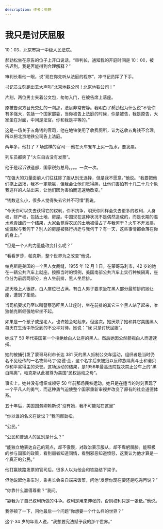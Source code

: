 ```yaml
---
description: 作者：柴静
---
```


# 我只是讨厌屈服



&#x20;       10：03，北京市第一中级人民法院。

&#x20;       郝劲松坐在原告的位子上开口说话，“审判长，通知我的开庭时间是 10：00，被告迟到，我是否能得到合理解释？”

&#x20;       审判长看他一眼，说“现在你先听从法庭的程序”，冲书记员挥了下手。

&#x20;       书记员立刻跑出去大声叫“北京地铁公司！北京地铁公司！”

&#x20;       片刻，两位男士夹着公文包，匆匆入门，在被告席上落座。

&#x20;       原被告双方目光交汇的一刹那，法庭非常安静。我明白了郝劲松为什么说“不管你有多强大，包括一个国家部委，当你被告上法庭的时候，你是被告，我是原告，大家坐在对面，中间是法官。你和我是平等的。”

&#x20;       这是一场关于五角钱的官司，他在地铁使用了收费厕所，认为这收五角钱不合理。所以把北京地铁公司告上法庭。

&#x20;       两年多，他打了 7 场这样的官司---他在火车餐车上买一瓶水，要发票。

&#x20;       列车员都笑了“火车自古没有发票”。&#x20;

&#x20;       他于是起诉铁道部，国家税务总局，。。。一次一次。

&#x20;       “在强大的力量面前人们往往除了服从别无选择，但是我不愿意。”他说。“我要把他们拖上战场，我不一定能赢，但我会让他们觉得痛，让他们害怕有十几二十几个象我这样的人站出来，让他们因为害怕而迅速地改变。”

&#x20;       “钱数这么小，很多人觉得失去它并不可惜”我说。

&#x20;       “今天你可以失去获得它的权利，你不抗争，明天你同样会失去更多的权利，人身权，财产权，包括土地、房屋。中国现在这种状况不是偶然造成的，而是长期的温水煮青蛙的一个结果，大家会觉得农民的土地被侵占了与我何干？火车不开发票，偷漏税与我何干？别人的房屋被强行拆迁与我何干？有一天，这些事情都会落在你的身上。”

&#x20;       “但是一个人的力量能改变什么呢？”

&#x20;       “看看罗莎，帕克斯，整个世界为之改变”他说。

&#x20;       帕克斯是美国的一个黑人女裁缝，1955 年 12 月 1 日，在蒙哥马利市，42 岁的她在一辆公共汽车上就座。按照当时的惯例，美国南部公共汽车上实行种族隔离，座位分为前后两部分，白人坐前排，黑人坐后排。

&#x20;       那天晚上人很挤，白人座位已占满，有白人男子要求坐在黑人部分最前排的她让座，遭到了拒绝。

&#x20;       当司机要求乃至以叫警察恐吓黑人让座时，坐在前排的其它三个黑人站了起来，唯独帕克斯倔强地牢坐不起。

&#x20;       如果是一个孩子或是老人，也许她会站起来，但这次，她厌烦了她和其它美国黑人每天在生活中所受到的不公平对待，她说：“我 只是讨厌屈服”。

&#x20;       她成了 50 年代美国第一个拒绝给白人让座的黑人。然后她因公然藐视白人而遭逮捕。

&#x20;       她的被捕引发了蒙哥马利市长达 381 天的黑人抵制公交车运动，组织者是当时仍名不见经传的一名牧师马丁·路德·金，这个名字后来被冠以反种族隔离斗士和诺贝尔和平奖得主的荣誉。这场运动的结果，是1956年最高法院裁决禁止公车上的“黑白隔离”，帕克斯从此被尊为美国“民权运动之母”。

&#x20;       事实上，她并没有组织或领导 50 年前那场民权运动，她只是在适当的时刻表现了一个平凡人的勇气，而这种勇气迫使整个国家重新审视并改变了原有的社会道德体系。

&#x20;       五十年后，美国国务卿赖斯说“没有她，我不可能站在这里”

&#x20;       “你以谁的名义在诉讼？”我问郝劲松。

&#x20;       “公民。”

&#x20;       “公民和普通人的区别是什么？”

&#x20;       “能独立地表达自己的观点，却不傲慢，对政治表示服从，却不卑躬屈膝。能积极的参与国家的政策，看到弱者知道同情，看到邪恶知道愤怒，这我认为他才算是一个真正的公民。”

&#x20;       他打赢铁路发票的官司后，很多人以为他会和铁路结下梁子。

&#x20;       但他说起他乘车时，乘务长会亲自端来饭菜，问他“发票你现在要还是吃完再说？”

&#x20;       “你靠什么赢得尊重？”我问。

&#x20;       “靠我为了自己权利所做的斗争。权利是用来伸张的，否则权利只是一张纸。”他说。　

&#x20;       我停顿了一下，问他最后一个问题“你想要一个什么样的世界？”

&#x20;       这个 34 岁的年青人说，“我想要宪法赋予我的那个世界。”
